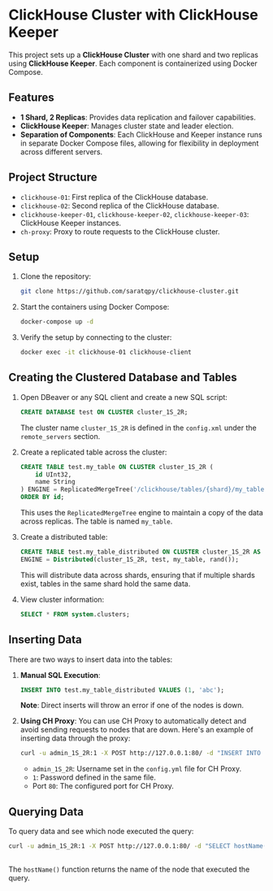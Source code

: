 # ClickHouse Cluster with ClickHouse Keeper

This project sets up a **ClickHouse Cluster** with one shard and two replicas using **ClickHouse Keeper**. Each component is containerized using Docker Compose.

## Features
- **1 Shard, 2 Replicas**: Provides data replication and failover capabilities.
- **ClickHouse Keeper**: Manages cluster state and leader election.
- **Separation of Components**: Each ClickHouse and Keeper instance runs in separate Docker Compose files, allowing for flexibility in deployment across different servers.

## Project Structure
- `clickhouse-01`: First replica of the ClickHouse database.
- `clickhouse-02`: Second replica of the ClickHouse database.
- `clickhouse-keeper-01`, `clickhouse-keeper-02`, `clickhouse-keeper-03`: ClickHouse Keeper instances.
- `ch-proxy`: Proxy to route requests to the ClickHouse cluster.

## Setup

1. Clone the repository:
    ```bash
    git clone https://github.com/saratqpy/clickhouse-cluster.git
    ```

2. Start the containers using Docker Compose:
    ```bash
    docker-compose up -d
    ```

3. Verify the setup by connecting to the cluster:
    ```bash
    docker exec -it clickhouse-01 clickhouse-client
    ```

## Creating the Clustered Database and Tables

1. Open DBeaver or any SQL client and create a new SQL script:
    ```sql
    CREATE DATABASE test ON CLUSTER cluster_1S_2R;
    ```

   The cluster name `cluster_1S_2R` is defined in the `config.xml` under the `remote_servers` section.

2. Create a replicated table across the cluster:
    ```sql
    CREATE TABLE test.my_table ON CLUSTER cluster_1S_2R (
        id UInt32,
        name String
    ) ENGINE = ReplicatedMergeTree('/clickhouse/tables/{shard}/my_table', '{replica}') 
    ORDER BY id;
    ```

    This uses the `ReplicatedMergeTree` engine to maintain a copy of the data across replicas. The table is named `my_table`.

3. Create a distributed table:
    ```sql
    CREATE TABLE test.my_table_distributed ON CLUSTER cluster_1S_2R AS test.my_table
    ENGINE = Distributed(cluster_1S_2R, test, my_table, rand());
    ```

    This will distribute data across shards, ensuring that if multiple shards exist, tables in the same shard hold the same data.

4. View cluster information:
    ```sql
    SELECT * FROM system.clusters;
    ```

## Inserting Data

There are two ways to insert data into the tables:

1. **Manual SQL Execution**:
    ```sql
    INSERT INTO test.my_table_distributed VALUES (1, 'abc');
    ```

   **Note**: Direct inserts will throw an error if one of the nodes is down.

2. **Using CH Proxy**:
   You can use CH Proxy to automatically detect and avoid sending requests to nodes that are down. Here's an example of inserting data through the proxy:
    ```bash
    curl -u admin_1S_2R:1 -X POST http://127.0.0.1:80/ -d "INSERT INTO test.my_table VALUES (1, 'abc')"
    ```

   - `admin_1S_2R`: Username set in the `config.yml` file for CH Proxy.
   - `1`: Password defined in the same file.
   - Port `80`: The configured port for CH Proxy.

## Querying Data

To query data and see which node executed the query:
```bash
curl -u admin_1S_2R:1 -X POST http://127.0.0.1:80/ -d "SELECT hostName(), * FROM test.my_table LIMIT 1"
‍‍‍
```
The `hostName()` function returns the name of the node that executed the query.

